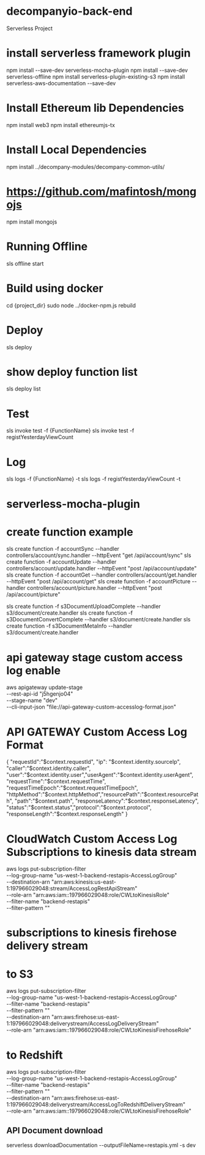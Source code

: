 # decompanyio-back-end

Serverless Project

# install serverless framework plugin

npm install --save-dev serverless-mocha-plugin
npm install --save-dev serverless-offline
npm install serverless-plugin-existing-s3
npm install serverless-aws-documentation --save-dev

# Install Ethereum lib Dependencies

npm install web3
npm install ethereumjs-tx

# Install Local Dependencies

npm install ../decompany-modules/decompany-common-utils/

# https://github.com/mafintosh/mongojs

npm install mongojs

# Running Offline

sls offline start

# Build using docker

cd {project_dir}
sudo node ../docker-npm.js rebuild

# Deploy

sls deploy

# show deploy function list

sls deploy list

# Test

sls invoke test -f {FunctionName}
sls invoke test -f registYesterdayViewCount

# Log
sls logs -f {FunctionName}  -t
sls logs -f registYesterdayViewCount  -t

# serverless-mocha-plugin

# create function example

sls create function -f accountSync --handler controllers/account/sync.handler --httpEvent "get /api/account/sync"
sls create function -f accountUpdate --handler controllers/account/update.handler --httpEvent "post /api/account/update"
sls create function -f accountGet --handler controllers/account/get.handler --httpEvent "post /api/account/get"
sls create function -f accountPicture --handler controllers/account/picture.handler --httpEvent "post /api/account/picture"

sls create function -f s3DocumentUploadComplete --handler s3/document/create.handler
sls create function -f s3DocumentConvertComplete --handler s3/document/create.handler
sls create function -f s3DocumentMetaInfo --handler s3/document/create.handler

# api gateway stage custom access log enable

aws apigateway update-stage \
--rest-api-id "j5hgenjo04" \
--stage-name "dev" \
--cli-input-json "file://api-gateway-custom-accesslog-format.json"

# API GATEWAY Custom Access Log Format

{ "requestId":"$context.requestId", "ip": "$context.identity.sourceIp", "caller":"$context.identity.caller", "user":"$context.identity.user","userAgent":"$context.identity.userAgent", "requestTime":"$context.requestTime", "requestTimeEpoch":"$context.requestTimeEpoch", "httpMethod":"$context.httpMethod","resourcePath":"$context.resourcePath", "path":"$context.path", "responseLatency":"$context.responseLatency", "status":"$context.status","protocol":"$context.protocol", "responseLength":"$context.responseLength" }

# CloudWatch Custom Access Log Subscriptions to kinesis data stream

aws logs put-subscription-filter \
    --log-group-name "us-west-1-backend-restapis-AccessLogGroup" \
    --destination-arn "arn:aws:kinesis:us-east-1:197966029048:stream/AccessLogRestApiStream" \
    --role-arn "arn:aws:iam::197966029048:role/CWLtoKinesisRole" \
    --filter-name "backend-restapis"  \
    --filter-pattern ""

# subscriptions to kinesis firehose delivery stream


# to S3

aws logs put-subscription-filter \
    --log-group-name "us-west-1-backend-restapis-AccessLogGroup" \
    --filter-name "backend-restapis" \
    --filter-pattern "" \
    --destination-arn "arn:aws:firehose:us-east-1:197966029048:deliverystream/AccessLogDeliveryStream" \
    --role-arn "arn:aws:iam::197966029048:role/CWLtoKinesisFirehoseRole"

# to Redshift

aws logs put-subscription-filter \
    --log-group-name "us-west-1-backend-restapis-AccessLogGroup" \
    --filter-name "backend-restapis" \
    --filter-pattern "" \
    --destination-arn "arn:aws:firehose:us-east-1:197966029048:deliverystream/AccessLogToRedshiftDeliveryStream" \
    --role-arn "arn:aws:iam::197966029048:role/CWLtoKinesisFirehoseRole"

## API Document download

serverless downloadDocumentation --outputFileName=restapis.yml -s dev